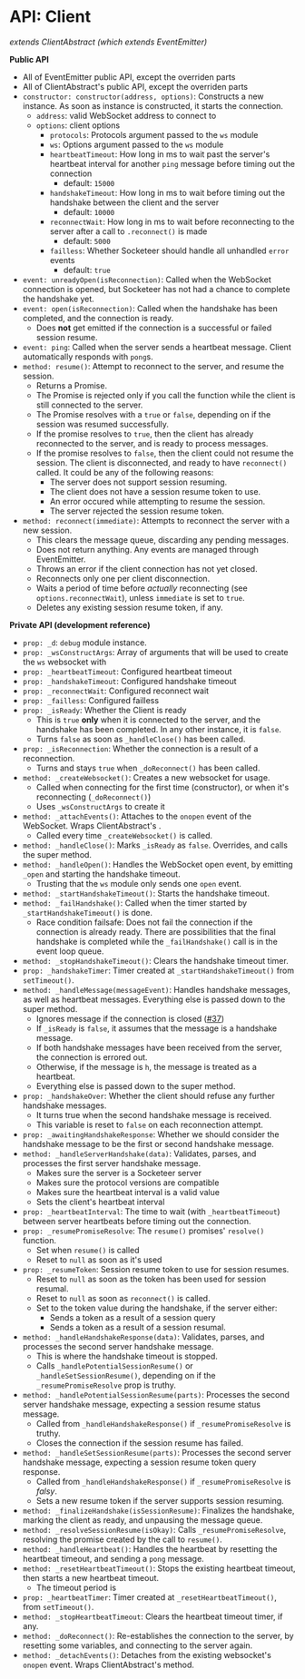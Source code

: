 API: Client
===

*extends ClientAbstract (which extends EventEmitter)*

**Public API**

* All of EventEmitter public API, except the overriden parts
* All of ClientAbstract's public API, except the overriden parts
* `constructor: constructor(address, options)`: Constructs a new instance. As soon as instance is constructed, it starts the connection.
    - `address`: valid WebSocket address to connect to
    - `options`: client options
        + `protocols`: Protocols argument passed to the `ws` module
        + `ws`: Options argument passed to the `ws` module
        + `heartbeatTimeout`: How long in ms to wait past the server's heartbeat interval for another `ping` message before timing out the connection
            * default: `15000`
        + `handshakeTimeout`: How long in ms to wait before timing out the handshake between the client and the server
            * default: `10000`
        + `reconnectWait`: How long in ms to wait before reconnecting to the server after a call to `.reconnect()` is made
            * default: `5000`
        + `failless`: Whether Socketeer should handle all unhandled `error` events
            * default: `true`
* `event: unreadyOpen(isReconnection)`: Called when the WebSocket connection is opened, but Socketeer has not had a chance to complete the handshake yet.
* `event: open(isReconnection)`: Called when the handshake has been completed, and the connection is ready.
    - Does **not** get emitted if the connection is a successful or failed session resume.
* `event: ping`: Called when the server sends a heartbeat message. Client automatically responds with `pong`s.
* `method: resume()`: Attempt to reconnect to the server, and resume the session.
    - Returns a Promise.
    - The Promise is rejected only if you call the function while the client is still connected to the server.
    - The Promise resolves with a `true` or `false`, depending on if the session was resumed successfully.
    - If the promise resolves to `true`, then the client has already reconnected to the server, and is ready to process messages.
    - If the promise resolves to `false`, then the client could not resume the session. The client is disconnected, and ready to have `reconnect()` called. It could be any of the following reasons:
        + The server does not support session resuming.
        + The client does not have a session resume token to use.
        + An error occured while attempting to resume the session.
        + The server rejected the session resume token.
* `method: reconnect(immediate)`: Attempts to reconnect the server with a new session.
    - This clears the message queue, discarding any pending messages.
    - Does not return anything. Any events are managed through EventEmitter.
    - Throws an error if the client connection has not yet closed.
    - Reconnects only one per client disconnection.
    - Waits a period of time before *actually* reconnecting (see `options.reconnectWait`), unless `immediate` is set to `true`.
    - Deletes any existing session resume token, if any.


**Private API (development reference)**

* `prop: _d`: `debug` module instance.
* `prop: _wsConstructArgs`: Array of arguments that will be used to create the `ws` websocket with
* `prop: _heartbeatTimeout`: Configured heartbeat timeout
* `prop: _handshakeTimeout`: Configured handshake timeout
* `prop: _reconnectWait`: Configured reconnect wait
* `prop: _failless`: Configured failless
* `prop: _isReady`: Whether the Client is ready
    - This is `true` **only** when it is connected to the server, and the handshake has been completed. In any other instance, it is `false`.
    - Turns `false` as soon as `_handleClose()` has been called.
* `prop: _isReconnection`: Whether the connection is a result of a reconnection.
    - Turns and stays `true` when `_doReconnect()` has been called.
* `method: _createWebsocket()`: Creates a new websocket for usage.
    - Called when connecting for the first time (constructor), or when it's reconnecting (`_doReconnect()`)
    - Uses `_wsConstructArgs` to create it
* `method: _attachEvents()`: Attaches to the `onopen` event of the WebSocket. Wraps ClientAbstract's .
    - Called every time `_createWebsocket()` is called.
* `method: _handleClose()`: Marks `_isReady` as `false`. Overrides, and calls the super method.
* `method: _handleOpen()`: Handles the WebSocket open event, by emitting `_open` and starting the handshake timeout.
    - Trusting that the `ws` module only sends one `open` event.
* `method: _startHandshakeTimeout()`: Starts the handshake timeout.
* `method: _failHandshake()`: Called when the timer started by `_startHandshakeTimeout()` is done.
    - Race condition failsafe: Does not fail the connection if the connection is already ready. There are possibilities that the final handshake is completed while the `_failHandshake()` call is in the event loop queue.
* `method: _stopHandshakeTimeout()`: Clears the handshake timeout timer.
* `prop: _handshakeTimer`: Timer created at `_startHandshakeTimeout()` from `setTimeout()`.
* `method: _handleMessage(messageEvent)`: Handles handshake messages, as well as heartbeat messages. Everything else is passed down to the super method.
    - Ignores message if the connection is closed ([#37](https://github.com/seapunk/socketeer/issues/37))
    - If `_isReady` is `false`, it assumes that the message is a handshake message.
    - If both handshake messages have been received from the server, the connection is errored out.
    - Otherwise, if the message is `h`, the message is treated as a heartbeat.
    - Everything else is passed down to the super method.
* `prop: _handshakeOver`: Whether the client should refuse any further handshake messages.
    - It turns true when the second handshake message is received.
    - This variable is reset to `false` on each reconnection attempt.
* `prop: _awaitingHandshakeResponse`: Whether we should consider the handshake message to be the first or second handshake message.
* `method: _handleServerHandshake(data)`: Validates, parses, and processes the first server handshake message.
    - Makes sure the server is a Socketeer server
    - Makes sure the protocol versions are compatible
    - Makes sure the heartbeat interval is a valid value
    - Sets the client's heartbeat interval
* `prop: _heartbeatInterval`: The time to wait (with `_heartbeatTimeout`) between server heartbeats before timing out the connection.
* `prop: _resumePromiseResolve`: The `resume()` promises' `resolve()` function.
    - Set when `resume()` is called
    - Reset to `null` as soon as it's used
* `prop: _resumeToken`: Session resume token to use for session resumes.
    - Reset to `null` as soon as the token has been used for session resumal.
    - Reset to `null` as soon as `reconnect()` is called.
    - Set to the token value during the handshake, if the server either:
        + Sends a token as a result of a session query
        + Sends a token as a result of a session resumal.
* `method: _handleHandshakeResponse(data)`: Validates, parses, and processes the second server handshake message.
    - This is where the handshake timeout is stopped.
    - Calls `_handlePotentialSessionResume()` or `_handleSetSessionResume()`, depending on if the `_resumePromiseResolve` prop is truthy.
* `method: _handlePotentialSessionResume(parts)`: Processes the second server handshake message, expecting a session resume status message.
    - Called from `_handleHandshakeResponse()` if `_resumePromiseResolve` is truthy.
    - Closes the connection if the session resume has failed.
* `method: _handleSetSessionResume(parts)`: Processes the second server handshake message, expecting a session resume token query response.
    - Called from `_handleHandshakeResponse()` if `_resumePromiseResolve` is *falsy*.
    - Sets a new resume token if the server supports session resuming.
* `method: _finalizeHandshake(isSessionResume)`: Finalizes the handshake, marking the client as ready, and unpausing the message queue.
* `method: _resolveSessionResume(isOkay)`: Calls `_resumePromiseResolve`, resolving the promise created by the call to `resume()`.
* `method: _handleHeartbeat()`: Handles the heartbeat by resetting the heartbeat timeout, and sending a `pong` message.
* `method: _resetHeartbeatTimeout()`: Stops the existing heartbeat timeout, then starts a new heartbeat timeout.
    - The timeout period is 
* `prop: _heartbeatTimer`: Timer created at `_resetHeartbeatTimeout()`, from `setTimeout()`.
* `method: _stopHeartbeatTimeout`: Clears the heartbeat timeout timer, if any.
* `method: _doReconnect()`: Re-establishes the connection to the server, by resetting some variables, and connecting to the server again.
* `method: _detachEvents()`: Detaches from the existing websocket's `onopen` event. Wraps ClientAbstract's method.